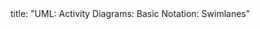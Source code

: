 <frontmatter>
title: "UML: Activity Diagrams: Basic Notation: Swimlanes"
</frontmatter>

<include src="index-body.md" boilerplate />
